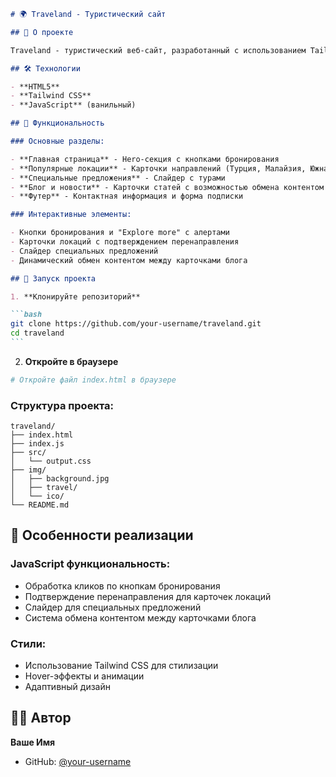 ````markdown
# 🌍 Traveland - Туристический сайт

## 📖 О проекте

Traveland - туристический веб-сайт, разработанный с использованием Tailwind CSS и JavaScript. Сайт предлагает пользователям информацию о популярных направлениях для путешествий.

## 🛠 Технологии

- **HTML5**
- **Tailwind CSS**
- **JavaScript** (ванильный)

## 🎯 Функциональность

### Основные разделы:

- **Главная страница** - Hero-секция с кнопками бронирования
- **Популярные локации** - Карточки направлений (Турция, Малайзия, Южная Корея)
- **Специальные предложения** - Слайдер с турами
- **Блог и новости** - Карточки статей с возможностью обмена контентом
- **Футер** - Контактная информация и форма подписки

### Интерактивные элементы:

- Кнопки бронирования и "Explore more" с алертами
- Карточки локаций с подтверждением перенаправления
- Слайдер специальных предложений
- Динамический обмен контентом между карточками блога

## 🚀 Запуск проекта

1. **Клонируйте репозиторий**

```bash
git clone https://github.com/your-username/traveland.git
cd traveland
```
````

2. **Откройте в браузере**

```bash
# Откройте файл index.html в браузере
```

### Структура проекта:

```
traveland/
├── index.html
├── index.js
├── src/
│   └── output.css
├── img/
│   ├── background.jpg
│   ├── travel/
│   └── ico/
└── README.md
```

## 📄 Особенности реализации

### JavaScript функциональность:

- Обработка кликов по кнопкам бронирования
- Подтверждение перенаправления для карточек локаций
- Слайдер для специальных предложений
- Система обмена контентом между карточками блога

### Стили:

- Использование Tailwind CSS для стилизации
- Hover-эффекты и анимации
- Адаптивный дизайн

## 👨‍💻 Автор

**Ваше Имя**

- GitHub: [@your-username](https://github.com/your-username)
